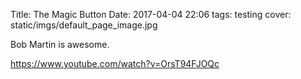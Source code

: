 Title: The Magic Button
Date: 2017-04-04 22:06
tags: testing
cover: static/imgs/default_page_image.jpg

Bob Martin is awesome.

<https://www.youtube.com/watch?v=OrsT94FJOQc>
